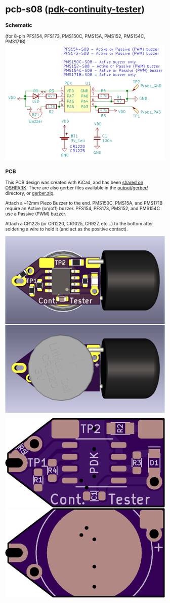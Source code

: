 # pcb-s08 ([pdk-continuity-tester](https://github.com/serisman/pdk-continuity-tester/))

### Schematic
(for 8-pin PFS154, PFS173, PMS150C, PMS15A, PMS152, PMS154C, PMS171B)
![Schematic](https://github.com/serisman/pdk-continuity-tester/blob/master/pcb-s08/output/Schematic.png?raw=true)

### PCB

This PCB design was created with KiCad, and has been [shared on OSHPARK](https://oshpark.com/shared_projects/1CFwpMAd).
There are also gerber files available in the [output/gerber/](output/gerber/) directory, or [gerber.zip](output/gerber.zip).

Attach a ~12mm Piezo Buzzer to the end. PMS150C, PMS15A, and PMS171B require an Active (on/off) buzzer.  PFS154, PFS173, PMS152, and PMS154C use a Passive (PWM) buzzer.

Attach a CR1225 (or CR1220, CR1025, CR927, etc...) to the bottom after soldering a wire to hold it (and act as the positive contact).

![3D Top](https://github.com/serisman/pdk-continuity-tester/blob/master/pcb-s08/output/3D%20Top.png?raw=true)
![3D Bottom](https://github.com/serisman/pdk-continuity-tester/blob/master/pcb-s08/output/3D%20Bottom.png?raw=true)

![PCB Top](https://github.com/serisman/pdk-continuity-tester/blob/master/pcb-s08/output/OSHPARK%20Top.png?raw=true)
![PCB Bottom](https://github.com/serisman/pdk-continuity-tester/blob/master/pcb-s08/output/OSHPARK%20Bottom.png?raw=true)
